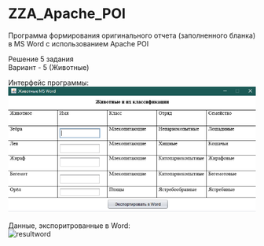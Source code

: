 # ZZA_Apache_POI

Программа формирования оригинального отчета (заполненного бланка) в MS Word с использованием Apache POI<br/>

Решение 5 задания<br/>
Вариант - 5 (Животные)

Интерфейс программы:<br/>
![program](program.PNG)<br/><br/>
Данные, экспоритрованные в Word:<br/>
![resultword](resultword.PNG)

